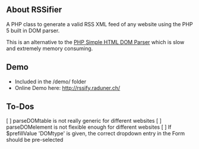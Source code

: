 About RSSifier
------

A PHP class to generate a valid RSS XML feed of any website using the PHP 5 built in DOM parser.

This is an alternative to the [PHP Simple HTML DOM Parser](http://simplehtmldom.sourceforge.net/) which is slow and extremely memory consuming.

Demo
------
* Included in the /demo/ folder
* Online Demo here: http://rssify.raduner.ch/


To-Dos
------
[ ] parseDOMtable is not really generic for different websites
[ ] parseDOMelement is not flexible enough for different websites
[ ] If $prefillValue 'DOMtype' is given, the correct dropdown entry in the Form should be pre-selected